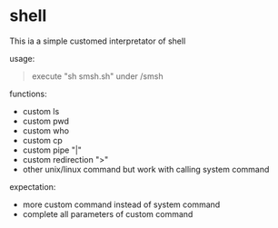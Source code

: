 # shell
This ia a simple customed interpretator of shell

usage:
> execute "sh smsh.sh" under /smsh

functions:
- custom ls
- custom pwd
- custom who
- custom cp
- custom pipe "|"
- custom redirection ">"
- other unix/linux command but work with calling system command

expectation:
- more custom command instead of system command
- complete all parameters of custom command
